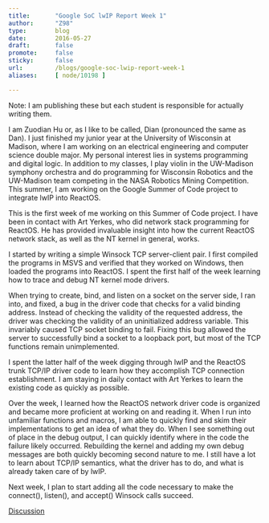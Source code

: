 ```yaml
---
title:       "Google SoC lwIP Report Week 1"
author:      "Z98"
type:        blog
date:        2016-05-27
draft:       false
promote:     false
sticky:      false
url:         /blogs/google-soc-lwip-report-week-1
aliases:     [ node/10198 ]

---
```


<p>Note: I am publishing these but each student is responsible for actually writing them.</p>
<p>I am Zuodian Hu or, as I like to be called, Dian (pronounced the same as Dan). I just finished my junior year at the University of Wisconsin at Madison, where I am working on an electrical engineering and computer science double major. My personal interest lies in systems programming and digital logic. In addition to my classes, I play violin in the UW-Madison symphony orchestra and do programming for Wisconsin Robotics and the UW-Madison team competing in the NASA Robotics Mining Competition. This summer, I am working on the Google Summer of Code project to integrate lwIP into ReactOS.</p>
<p>This is the first week of me working on this Summer of Code project. I have been in contact with Art Yerkes, who did network stack programming for ReactOS. He has provided invaluable insight into how the current ReactOS network stack, as well as the NT kernel in general, works.</p>
<p>I started by writing a simple Winsock TCP server-client pair. I first compiled the programs in MSVS and verified that they worked on Windows, then loaded the programs into ReactOS. I spent the first half of the week learning how to trace and debug NT kernel mode drivers.</p>
<p>When trying to create, bind, and listen on a socket on the server side, I ran into, and fixed, a bug in the driver code that checks for a valid binding address. Instead of checking the validity of the requested address, the driver was checking the validity of an uninitialized address variable. This invariably caused TCP socket binding to fail. Fixing this bug allowed the server to successfully bind a socket to a loopback port, but most of the TCP functions remain unimplemented.</p>
<p>I spent the latter half of the week digging through lwIP and the ReactOS trunk TCP/IP driver code to learn how they accomplish TCP connection establishment. I am staying in daily contact with Art Yerkes to learn the existing code as quickly as possible.</p>
<p>Over the week, I learned how the ReactOS network driver code is organized and became more proficient at working on and reading it. When I run into unfamiliar functions and macros, I am able to quickly find and skim their implementations to get an idea of what they do. When I see something out of place in the debug output, I can quickly identify where in the code the failure likely occurred. Rebuilding the kernel and adding my own debug messages are both quickly becoming second nature to me. I still have a lot to learn about TCP/IP semantics, what the driver has to do, and what is already taken care of by lwIP.</p>
<p>Next week, I plan to start adding all the code necessary to make the connect(), listen(), and accept() Winsock calls succeed.</p>
<p><a href="https://www.reactos.org/forum/viewtopic.php?f=2&amp;t=15464">Discussion</a></p>

